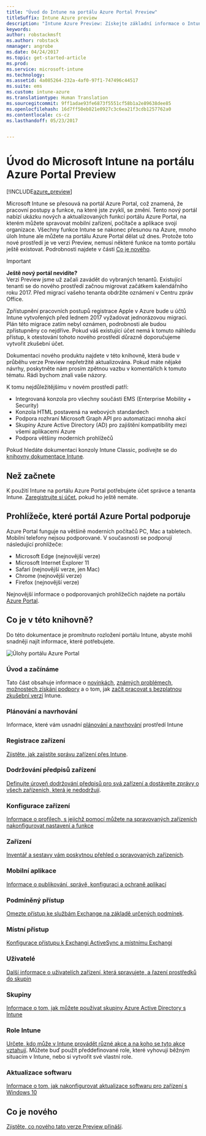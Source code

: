 ```yaml
---
title: "Úvod do Intune na portálu Azure Portal Preview"
titleSuffix: Intune Azure preview
description: "Intune Azure Preview: Získejte základní informace o Intune na portálu Azure Portal Preview a o tom, jak vám pomůže se správou zařízení."
keywords: 
author: robstackmsft
ms.author: robstack
nmanager: angrobe
ms.date: 04/24/2017
ms.topic: get-started-article
ms.prod: 
ms.service: microsoft-intune
ms.technology: 
ms.assetid: 4a085264-232a-4af0-97f1-747496c44517
ms.suite: ems
ms.custom: intune-azure
ms.translationtype: Human Translation
ms.sourcegitcommit: 9ff1adae93fe6873f5551cf58b1a2e89638dee85
ms.openlocfilehash: 16d7ff50eb821e0927c3c6ea21f3cdb1257762a0
ms.contentlocale: cs-cz
ms.lasthandoff: 05/23/2017


---
```



# <a name="introduction-to-microsoft-intune-in-the-azure-portal-preview"></a>Úvod do Microsoft Intune na portálu Azure Portal Preview


[!INCLUDE[azure_preview](./includes/azure_preview.md)]

Microsoft Intune se přesouvá na portál Azure Portal, což znamená, že pracovní postupy a funkce, na které jste zvyklí, se změní.
Tento nový portál nabízí ukázku nových a aktualizovaných funkcí portálu Azure Portal, na kterém můžete spravovat mobilní zařízení, počítače a aplikace svojí organizace.
Všechny funkce Intune se nakonec přesunou na Azure, mnoho úloh Intune ale můžete na portálu Azure Portal dělat už dnes. Protože toto nové prostředí je ve verzi Preview, nemusí některé funkce na tomto portálu ještě existovat. Podrobnosti najdete v části [Co je nového](#whats-new).

> [!IMPORTANT]
> **Ještě nový portál nevidíte?**<br>
> Verzi Preview jsme už začali zavádět do vybraných tenantů. Existující tenanti se do nového prostředí začnou migrovat začátkem kalendářního roku 2017. Před migrací vašeho tenanta obdržíte oznámení v Centru zpráv Office.
>
> Zpřístupnění pracovních postupů registrace Apple v Azure bude u účtů Intune vytvořených před lednem 2017 vyžadovat jednorázovou migraci. Plán této migrace zatím nebyl oznámen, podrobnosti ale budou zpřístupněny co nejdříve. Pokud váš existující účet nemá k tomuto náhledu přístup, k otestování tohoto nového prostředí důrazně doporučujeme vytvořit zkušební účet.


Dokumentaci nového produktu najdete v této knihovně, která bude v průběhu verze Preview nepřetržitě aktualizována. Pokud máte nějaké návrhy, poskytněte nám prosím zpětnou vazbu v komentářích k tomuto tématu. Rádi bychom znali vaše názory.

<!--- You can view the new Intune technical preview console in Azure at [portal.azure.com]. --->

K tomu nejdůležitějšímu v novém prostředí patří:

- Integrovaná konzola pro všechny součásti EMS (Enterprise Mobility + Security)
- Konzola HTML postavená na webových standardech
- Podpora rozhraní Microsoft Graph API pro automatizaci mnoha akcí
- Skupiny Azure Active Directory (AD) pro zajištění kompatibility mezi všemi aplikacemi Azure
- Podpora většiny moderních prohlížečů

Pokud hledáte dokumentaci konzoly Intune Classic, podívejte se do [knihovny dokumentace Intune](https://docs.microsoft.com/intune-classic/).

## <a name="before-you-start"></a>Než začnete

K použití Intune na portálu Azure Portal potřebujete účet správce a tenanta Intune. [Zaregistrujte si účet](https://portal.office.com/Signup/Signup.aspx?OfferId=40BE278A-DFD1-470a-9EF7-9F2596EA7FF9&dl=INTUNE_A&ali=1#0%20), pokud ho ještě nemáte.

## <a name="supported-web-browsers-for-the-azure-portal"></a>Prohlížeče, které portál Azure Portal podporuje

Azure Portal funguje na většině moderních počítačů PC, Mac a tabletech. Mobilní telefony nejsou podporované.
V současnosti se podporují následující prohlížeče:

- Microsoft Edge (nejnovější verze)
- Microsoft Internet Explorer 11
- Safari (nejnovější verze, jen Mac)
- Chrome (nejnovější verze)
- Firefox (nejnovější verze)

Nejnovější informace o podporovaných prohlížečích najdete na portálu [Azure Portal](https://docs.microsoft.com/azure/azure-preview-portal-supported-browsers-devices).

## <a name="whats-in-this-library"></a>Co je v této knihovně?

Do této dokumentace je promítnuto rozložení portálu Intune, abyste mohli snadněji najít informace, které potřebujete.

![Úlohy portálu Azure Portal](./media/azure-portal-workloads.png)

### <a name="introduction-and-get-started"></a>Úvod a začínáme
Tato část obsahuje informace o [novinkách](whats-new.md), [známých problémech](known-issues.md), [možnostech získání podpory](get-support.md) a o tom, jak [začít pracovat s bezplatnou zkušební verzí](free-trial-sign-up.md) Intune.
### <a name="plan-and-design"></a>Plánování a navrhování
Informace, které vám usnadní [plánování a navrhování](/intune-classic/plan-and-design/introduction) prostředí Intune
### <a name="device-enrollment"></a>Registrace zařízení
[Zjistěte, jak zajistíte správu zařízení přes Intune](device-enrollment.md).
### <a name="device-compliance"></a>Dodržování předpisů zařízení
[Definujte úroveň dodržování předpisů pro svá zařízení a dostávejte zprávy o všech zařízeních, která je nedodržují](device-compliance.md).
### <a name="device-configuration"></a>Konfigurace zařízení
[Informace o profilech, s jejichž pomocí můžete na spravovaných zařízeních nakonfigurovat nastavení a funkce](device-profiles.md)
### <a name="devices"></a>Zařízení
[Inventář a sestavy vám poskytnou přehled o spravovaných zařízeních](device-management.md).
### <a name="mobile-apps"></a>Mobilní aplikace
[Informace o publikování, správě, konfiguraci a ochraně aplikací](app-management.md)
### <a name="conditional-access"></a>Podmíněný přístup
[Omezte přístup ke službám Exchange na základě určených podmínek](conditional-access.md).
### <a name="on-premises-access"></a>Místní přístup
[Konfigurace přístupu k Exchangi ActiveSync a místnímu Exchangi](/intune-classic/deploy-use/mobile-device-management-with-exchange-activesync-and-microsoft-intune)
### <a name="users"></a>Uživatelé
[Další informace o uživatelích zařízení, která spravujete, a řazení prostředků do skupin](user-management.md)
### <a name="groups"></a>Skupiny
[Informace o tom, jak můžete používat skupiny Azure Active Directory s Intune](groups-get-started.md)
### <a name="intune-roles"></a>Role Intune
[Určete, kdo může v Intune provádět různé akce a na koho se tyto akce vztahují](role-based-access-control.md). Můžete buď použít předdefinované role, které vyhovují běžným situacím v Intune, nebo si vytvořit své vlastní role.
### <a name="software-updates"></a>Aktualizace softwaru
[Informace o tom, jak nakonfigurovat aktualizace softwaru pro zařízení s Windows 10](windows-update-for-business-configure.md)



## <a name="whats-new"></a>Co je nového

[Zjistěte, co nového tato verze Preview přináší](whats-new.md).

